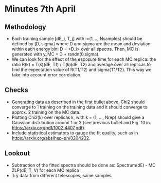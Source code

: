 # Minutes 7th April

## Methodology

- Each training sample [dE_i, T_j] with i=(1, .., Nsamples) should be defined by [D, sigma] where D and sigma are the mean and deviation within each energy bin: D = <D_i> over all spectra. Then, MC is generated with y_MC = D + randn(0,sigma). 
- We can look for the effect of the esposure time for each MC replica: the ratio R(k) = T(k)(dE, T1) / T(k)(dE, T2) and average over all replicas to find the expectation value of R(T1/T2) and sigma(T1/T2). This way we take into account error correlation.  


## Checks

- Generating data as described in the first bullet above, Chi2 should converge to 1 training on the training data and it should converge to approx. 2 training on the MC data.
- Plotting Chi2(k) over replicas k, with k = (1, ..., Nrep) should give a Gaussian distribution around 1 or 2 (see previous bullet and Fig. 10 in. https://arxiv.org/pdf/1002.4407.pdf). 
- Include statistical estimators to gauge the fit quality, such as in https://arxiv.org/abs/hep-ph/0204232.

## Lookout
- Subtraction of the fitted spectra should be done as: Spectrum(dE) - MC ZLP(dE, T, V) for each MC replica
- Try data from different telescopes, same samples

